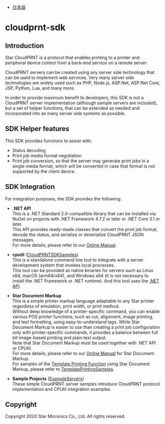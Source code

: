 
- [日本語](docs/README_JP.md)

# cloudprnt-sdk

## Introduction

Star CloudPRNT is a protocol that enables printing to a printer and peripheral device control from a back-end service on a remote server.

CloudPRNT servers can be created using any server side technology that can be used to implement web services. Very many server side technologies are widely used such as PHP, Node.js, ASP.Net, ASP.Net Core, JSP, Python, Lua, and many more.

In order to provide maximum benefit to developers, this SDK is not a CloudPRNT server implementation (although sample servers are included), but a set of helper functions, that can be extended as needed and incorporated into as many server side systems as possible.

## SDK Helper features

This SDK provides functions to assist with:

- Status decoding
- Print job media format negotiation
- Print job conversion, so that the server may generate print jobs in a single media format, which will be converted in case that format is not supported by the client device.

## SDK Integration

For integration purposes, the SDK provides the following:

<a id=".Net-API"></a>

- **.NET API** <br>
This is a .NET Standard 2.0-compatible library that can be installed via NuGet on projects with .NET Framework 4.7.2 or later or .NET Core 3.1 or later.<br>
This API provides ready-made classes that convert the print job format, decode the status, and serialize or deserialize CloudPRNT JSON messages.<br>
For more details, please refer to our [Online Manual](https://star-m.jp/products/s_print/sdk/StarCloudPRNT/manual/en/api-guide.html).

- **cputil** ([CloudPRNTSDKSamples](CloudPRNTSDKSamples)) <br>
This is a standalone command line tool to integrate with a server development system that invokes local processes.<br>
This tool can be provided as native binaries for servers such as Linux x64, macOS (arm64/x64), and Windows x64 (it is not necessary to install the .NET Framework or .NET runtime). And this tool uses the [.NET API](#.Net-API).

- **Star Document Markup** <br>
This is a simple printer markup language adaptable to any Star printer regardless of emulation, print width, or print method.<br>
Without deep knowledge of a printer-specific command, you can enable various POS printer functions, such as cut, alignment, image printing, and text formatting, using easy-to-understand tags. While Star Document Markup is easier to use than creating a print job configuration only with printer-specific commands, it provides a balance between full bit image-based printing and plain text output.<br>
Note that Star Document Markup must be used together with .NET API or CPUtil.<br>
For more details, please refer to our [Online Manual](https://star-m.jp/products/s_print/sdk/StarDocumentMarkup/manual/en/index.html) for Star Document Markup.<br>
For samples of the [Template Printing Function](https://star-m.jp/products/s_print/sdk/StarDocumentMarkup/manual/en/template.html) using Star Document Markup, please refer to [TemplatePrintingSamples](CloudPRNTSDKSamples/cputil/TemplatePrintingSamples).


- **Sample Projects** ([ExampleServers](ExampleServers)) <br>
These simple CloudPRNT server samples introduce CloudPRNT protocol implementation and CPUtil integration examples.


## Copyright

Copyright 2020 Star Micronics Co., Ltd. All rights reserved.